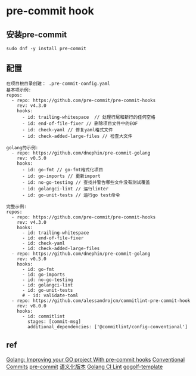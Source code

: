 # pre-commit hook

## 安装pre-commit
```
sudo dnf -y install pre-commit
```

## 配置
```
在项目根目录创建： .pre-commit-config.yaml
基本项示例:
repos:
  - repo: https://github.com/pre-commit/pre-commit-hooks
    rev: v4.3.0
    hooks:
      - id: trailing-whitespace  // 处理行尾和新行的任何空格
      - id: end-of-file-fixer // 删除项目文件中的EOF
      - id: check-yaml // 修复yaml格式文件
      - id: check-added-large-files // 检查大文件

golang的示例:
  - repo: https://github.com/dnephin/pre-commit-golang
    rev: v0.5.0
    hooks:
      - id: go-fmt // go-fmt格式化项目
      - id: go-imports // 更新import
      - id: no-go-testing // 查找并警告哪些文件没有测试覆盖
      - id: golangci-lint // 运行linter
      - id: go-unit-tests // 运行go test命令

完整示例:
repos:
  - repo: https://github.com/pre-commit/pre-commit-hooks
    rev: v4.3.0
    hooks:
      - id: trailing-whitespace
      - id: end-of-file-fixer
      - id: check-yaml
      - id: check-added-large-files
  - repo: https://github.com/dnephin/pre-commit-golang
    rev: v0.5.0
    hooks:
      - id: go-fmt
      - id: go-imports
      - id: no-go-testing
      - id: golangci-lint
      - id: go-unit-tests
      # - id: validate-toml
  - repo: https://github.com/alessandrojcm/commitlint-pre-commit-hook
    rev: v8.0.0
    hooks:
      - id: commitlint
        stages: [commit-msg]
        additional_dependencies: ['@commitlint/config-conventional']
```

## ref
[Golang: Improving your GO project With pre-commit hooks](https://goangle.medium.com/golang-improving-your-go-project-with-pre-commit-hooks-a265fad0e02f)
[Conventional Commits](https://www.conventionalcommits.org/)
[pre-commit](https://pre-commit.com/)
[语义化版本](https://semver.org/lang/zh-CN/)
[Golang CI Lint](https://golangci-lint.run)
[gogolf-template](https://github.com/iamgoangle/gogolf-template)
